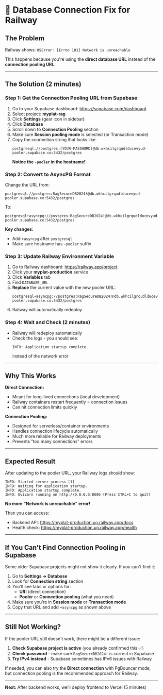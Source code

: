 # 🔧 Database Connection Fix for Railway

## The Problem

Railway shows: `OSError: [Errno 101] Network is unreachable`

This happens because you're using the **direct database URL** instead of the **connection pooling URL**.

---

## The Solution (2 minutes)

### Step 1: Get the Connection Pooling URL from Supabase

1. Go to your Supabase dashboard: https://supabase.com/dashboard
2. Select project: **myplat-rag**
3. Click **Settings** (gear icon in sidebar)
4. Click **Database**
5. Scroll down to **Connection Pooling** section
6. Make sure **Session pooling mode** is selected (or Transaction mode)
7. Copy the connection string that looks like:
   ```
   postgresql://postgres:[YOUR-PASSWORD]@db.wkhcilgrqudlducevyud-pooler.supabase.co:5432/postgres
   ```
   **Notice the `-pooler` in the hostname!**

### Step 2: Convert to AsyncPG Format

Change the URL from:
```
postgresql://postgres:RagSecureDB2024!@db.wkhcilgrqudlducevyud-pooler.supabase.co:5432/postgres
```

To:
```
postgresql+asyncpg://postgres:RagSecureDB2024!@db.wkhcilgrqudlducevyud-pooler.supabase.co:5432/postgres
```

**Key changes:**
- Add `+asyncpg` after `postgresql`
- Make sure hostname has `-pooler` suffix

### Step 3: Update Railway Environment Variable

1. Go to Railway dashboard: https://railway.app/project
2. Click your **myplat-production** service
3. Click **Variables** tab
4. Find `DATABASE_URL`
5. **Replace** the current value with the new pooler URL:
   ```
   postgresql+asyncpg://postgres:RagSecureDB2024!@db.wkhcilgrqudlducevyud-pooler.supabase.co:5432/postgres
   ```
6. Railway will automatically redeploy

### Step 4: Wait and Check (2 minutes)

- Railway will redeploy automatically
- Check the logs - you should see:
  ```
  INFO: Application startup complete.
  ```
  Instead of the network error

---

## Why This Works

**Direct Connection:**
- Meant for long-lived connections (local development)
- Railway containers restart frequently = connection issues
- Can hit connection limits quickly

**Connection Pooling:**
- Designed for serverless/container environments
- Handles connection lifecycle automatically
- Much more reliable for Railway deployments
- Prevents "too many connections" errors

---

## Expected Result

After updating to the pooler URL, your Railway logs should show:

```
INFO: Started server process [1]
INFO: Waiting for application startup.
INFO: Application startup complete.
INFO: Uvicorn running on http://0.0.0.0:8000 (Press CTRL+C to quit)
```

**No more "Network is unreachable" error!**

Then you can access:
- Backend API: https://myplat-production.up.railway.app/docs
- Health check: https://myplat-production.up.railway.app/health

---

## If You Can't Find Connection Pooling in Supabase

Some older Supabase projects might not show it clearly. If you can't find it:

1. Go to **Settings → Database**
2. Look for **Connection string** section
3. You'll see tabs or options for:
   - **URI** (direct connection)
   - **Pooler** or **Connection pooling** (what you need)
4. Make sure you're in **Session mode** or **Transaction mode**
5. Copy that URL and add `+asyncpg` as shown above

---

## Still Not Working?

If the pooler URL still doesn't work, there might be a different issue:

1. **Check Supabase project is active** (you already confirmed this ✅)
2. **Check password** - make sure `RagSecureDB2024!` is correct in Supabase
3. **Try IPv4 instead** - Supabase sometimes has IPv6 issues with Railway

If needed, you can also try the **Direct connection** with PgBouncer mode, but connection pooling is the recommended approach for Railway.

---

**Next:** After backend works, we'll deploy frontend to Vercel (5 minutes)
